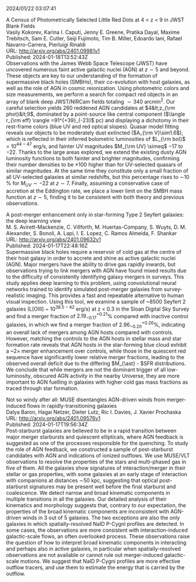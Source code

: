 2024/01/22 03:07:41  

A Census of Photometrically Selected Little Red Dots at 4 &lt; z &lt; 9 in
  JWST Blank Fields  
Vasily Kokorev, Karina I. Caputi, Jenny E. Greene, Pratika Dayal, Maxime Trebitsch, Sam E. Cutler, Seiji Fujimoto, Tim B. Miller, Edoardo Iani, Rafael Navarro-Carrera, Pierluigi Rinaldi  
URL: http://arxiv.org/abs/2401.09981v1  
Published: 2024-01-18T13:52:43Z  
  Observations with the James Webb Space Telescope (JWST) have uncovered numerous faint active galactic nuclei (AGN) at $z\sim5$ and beyond. These objects are key to our understanding of the formation of supermassive black holes (SMBHs), their co-evolution with host galaxies, as well as the role of AGN in cosmic reionization. Using photometric colors and size measurements, we perform a search for compact red objects in an array of blank deep JWST/NIRCam fields totaling $\sim340$ arcmin$^{2}$. Our careful selection yields 260 reddened AGN candidates at $4&lt;z_{\rm phot}&lt;9$, dominated by a point-source like central component ($\langle r_{\rm eff} \rangle =91^{+39}_{-23}$ pc) and displaying a dichotomy in their rest-frame colors (blue UV and red optical slopes). Quasar model fitting reveals our objects to be moderately dust extincted ($A_{\rm V}\sim1.6$), which is reflected in their inferred bolometric luminosities of $L_{\rm bol}$ = 10$^{44-47}$ erg/s, and fainter UV magnitudes $M_{\rm UV} \simeq$ $-17$ to $-22$. Thanks to the large areas explored, we extend the existing dusty AGN luminosity functions to both fainter and brighter magnitudes, confirming their number densities to be $\times100$ higher than for UV-selected quasars of similar magnitudes. At the same time they constitute only a small fraction of all UV-selected galaxies at similar redshifts, but this percentage rises to $\sim$10 % for $M_{UV}\sim -22$ at $z\sim7$. Finally, assuming a conservative case of accretion at the Eddington rate, we place a lower limit on the SMBH mass function at $z\sim5$, finding it to be consistent with both theory and previous observations.   

A post-merger enhancement only in star-forming Type 2 Seyfert galaxies:
  the deep learning view  
M. S. Avirett-Mackenzie, C. Villforth, M. Huertas-Company, S. Wuyts, D. M. Alexander, S. Bonoli, A. Lapi, I. E. Lopez, C. Ramos Almeida, F. Shankar  
URL: http://arxiv.org/abs/2401.09632v1  
Published: 2024-01-17T22:48:16Z  
  Supermassive black holes require a reservoir of cold gas at the centre of their host galaxy in order to accrete and shine as active galactic nuclei (AGN). Major mergers have the ability to drive gas rapidly inwards, but observations trying to link mergers with AGN have found mixed results due to the difficulty of consistently identifying galaxy mergers in surveys. This study applies deep learning to this problem, using convolutional neural networks trained to identify simulated post-merger galaxies from survey-realistic imaging. This provides a fast and repeatable alternative to human visual inspection. Using this tool, we examine a sample of ~8500 Seyfert 2 galaxies (L[OIII] ~ $10^{38.5 - 42}$ erg/s) at z &lt; 0.3 in the Sloan Digital Sky Survey and find a merger fraction of $2.19_{-0.17}^{+0.21}$% compared with inactive control galaxies, in which we find a merger fraction of $2.96_{-0.20}^{+0.26}$%, indicating an overall lack of mergers among AGN hosts compared with controls. However, matching the controls to the AGN hosts in stellar mass and star formation rate reveals that AGN hosts in the star-forming blue cloud exhibit a ~$2\times$ merger enhancement over controls, while those in the quiescent red sequence have significantly lower relative merger fractions, leading to the observed overall deficit due to the differing $M_{\ast} - $SFR distributions. We conclude that while mergers are not the dominant trigger of all low-luminosity, obscured AGN activity in the nearby Universe, they are more important to AGN fuelling in galaxies with higher cold gas mass fractions as traced through star formation.   

Not so windy after all: MUSE disentangles AGN-driven winds from
  merger-induced flows in rapidly-transitioning galaxies  
Dalya Baron, Hagai Netzer, Dieter Lutz, Ric I. Davies, J. Xavier Prochaska  
URL: http://arxiv.org/abs/2401.09576v1  
Published: 2024-01-17T19:56:34Z  
  Post-starburst galaxies are believed to be in a rapid transition between major merger starbursts and quiescent ellipticals, where AGN feedback is suggested as one of the processes responsible for the quenching. To study the role of AGN feedback, we constructed a sample of post-starburst candidates with AGN and indications of ionized outflows. We use MUSE/VLT observations to resolve the properties of the stars and multi-phased gas in five of them. All the galaxies show signatures of interaction/merger in their stellar or gas properties, with some galaxies at an early stage of interaction with companions at distances $\sim$50 kpc, suggesting that optical post-starburst signatures may be present well before the final starburst and coalescence. We detect narrow and broad kinematic components in multiple transitions in all the galaxies. Our detailed analysis of their kinematics and morphology suggests that, contrary to our expectation, the properties of the broad kinematic components are inconsistent with AGN-driven winds in 3 out of 5 galaxies. The two exceptions are also the only galaxies in which spatially-resolved NaID P-Cygni profiles are detected. In some cases, the observations are more consistent with interaction-induced galactic-scale flows, an often overlooked process. These observations raise the question of how to interpret broad kinematic components in interacting and perhaps also in active galaxies, in particular when spatially-resolved observations are not available or cannot rule out merger-induced galactic-scale motions. We suggest that NaID P-Cygni profiles are more effective outflow tracers, and use them to estimate the energy that is carried by the outflow.   

